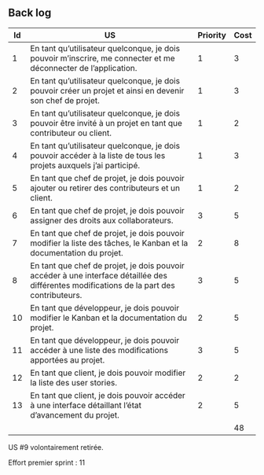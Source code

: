 ## Back log

| Id | US  | Priority | Cost |
| --- | --- | ------- | ---- |
| 1 | En tant qu’utilisateur quelconque, je dois pouvoir m’inscrire, me connecter et me déconnecter de l’application. | 1 | 3 |
| 2 | En tant qu’utilisateur quelconque, je dois pouvoir créer un projet et ainsi en devenir son chef de projet. | 1 | 3 |
| 3 | En tant qu’utilisateur quelconque, je dois pouvoir être invité à un projet en tant que contributeur ou client. | 1 | 2 |
| 4 | En tant qu’utilisateur quelconque, je dois pouvoir accéder à la liste de tous les projets auxquels j’ai participé. | 1 | 3 |
| 5 | En tant que chef de projet, je dois pouvoir ajouter ou retirer des contributeurs et un client. | 1 | 2 |
| 6 | En tant que chef de projet, je dois pouvoir assigner des droits aux collaborateurs. | 3 | 5 |
| 7 | En tant que chef de projet, je dois pouvoir modifier la liste des tâches, le Kanban et la documentation du projet. | 2 | 8 |
| 8 | En tant que chef de projet, je dois pouvoir accéder à une interface détaillée des différentes modifications de la part des contributeurs. | 3 | 5 |
| 10 | En tant que développeur, je dois pouvoir modifier le Kanban et la documentation du projet. | 2 | 5 |
| 11 | En tant que développeur, je dois pouvoir accéder à une liste des modifications apportées au projet. | 3 | 5 |
| 12 | En tant que client, je dois pouvoir modifier la liste des user stories. | 2 | 2 |
| 13 | En tant que client, je dois pouvoir accéder à une interface détaillant l’état d’avancement du projet. | 2 | 5 |
| | | | 48 |

US #9 volontairement retirée.

Effort premier sprint : 11
